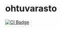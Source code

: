 # ohtuvarasto

[![CI Badge](https://github.com/matimove/ohtuvarasto/actions/workflows/main.yml/badge.svg)](https://github.com/matimove/ohtuvarasto/actions)
